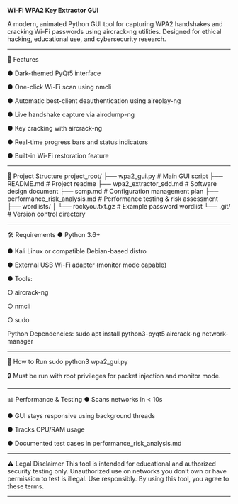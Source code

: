 
**Wi-Fi WPA2 Key Extractor GUI**


A modern, animated Python GUI tool for capturing WPA2 handshakes and cracking Wi-Fi passwords using aircrack-ng utilities. Designed for ethical hacking, educational use, and cybersecurity research.
________________________________________
🚀 Features

●	Dark-themed PyQt5 interface

●	One-click Wi-Fi scan using nmcli

●	Automatic best-client deauthentication using aireplay-ng

●	Live handshake capture via airodump-ng

●	Key cracking with aircrack-ng

●	Real-time progress bars and status indicators

●	Built-in Wi-Fi restoration feature

________________________________________
📁 Project Structure
project_root/
├── wpa2_gui.py                # Main GUI script
├── README.md                  # Project readme
├── wpa2_extractor_sdd.md     # Software design document
├── scmp.md                    # Configuration management plan
├── performance_risk_analysis.md # Performance testing & risk assessment
├── wordlists/
│   └── rockyou.txt.gz         # Example password wordlist
└── .git/                      # Version control directory

________________________________________
🛠️ Requirements
●	Python 3.6+

●	Kali Linux or compatible Debian-based distro

●	External USB Wi-Fi adapter (monitor mode capable)

●	Tools:

○	aircrack-ng

○	nmcli

○	sudo

Python Dependencies:
sudo apt install python3-pyqt5 aircrack-ng network-manager

________________________________________
🧪 How to Run
sudo python3 wpa2_gui.py

🔒 Must be run with root privileges for packet injection and monitor mode.
________________________________________
📊 Performance & Testing
●	Scans networks in < 10s

●	GUI stays responsive using background threads

●	Tracks CPU/RAM usage

●	Documented test cases in performance_risk_analysis.md

________________________________________
⚠️ Legal Disclaimer
This tool is intended for educational and authorized security testing only. Unauthorized use on networks you don’t own or have permission to test is illegal.
Use responsibly. By using this tool, you agree to these terms.
________________________________________



